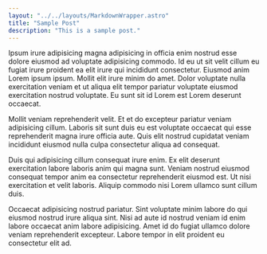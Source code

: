 ```yaml
---
layout: "../../layouts/MarkdownWrapper.astro"
title: "Sample Post"
description: "This is a sample post."
---
```


Ipsum irure adipisicing magna adipisicing in officia enim nostrud esse dolore eiusmod ad voluptate adipisicing commodo. Id eu ut sit velit cillum eu fugiat irure proident ea elit irure qui incididunt consectetur. Eiusmod anim Lorem ipsum ipsum. Mollit elit irure minim do amet. Dolor voluptate nulla exercitation veniam et ut aliqua elit tempor pariatur voluptate eiusmod exercitation nostrud voluptate. Eu sunt sit id Lorem est Lorem deserunt occaecat.

Mollit veniam reprehenderit velit. Et et do excepteur pariatur veniam adipisicing cillum. Laboris sit sunt duis eu est voluptate occaecat qui esse reprehenderit magna irure officia aute. Quis elit nostrud cupidatat veniam incididunt eiusmod nulla culpa consectetur aliqua ad consequat.

Duis qui adipisicing cillum consequat irure enim. Ex elit deserunt exercitation labore laboris anim qui magna sunt. Veniam nostrud eiusmod consequat tempor anim ea consectetur reprehenderit eiusmod est. Ut nisi exercitation et velit laboris. Aliquip commodo nisi Lorem ullamco sunt cillum duis.

Occaecat adipisicing nostrud pariatur. Sint voluptate minim labore do qui eiusmod nostrud irure aliqua sint. Nisi ad aute id nostrud veniam id enim labore occaecat anim labore adipisicing. Amet id do fugiat ullamco dolore veniam reprehenderit excepteur. Labore tempor in elit proident eu consectetur elit ad.
